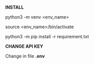 **INSTALL**

python3 -m venv <env_name>

source <env_name>/bin/activate

python3 -m pip install -r requirement.txt

**CHANGE API KEY**

Change in file **.env**
